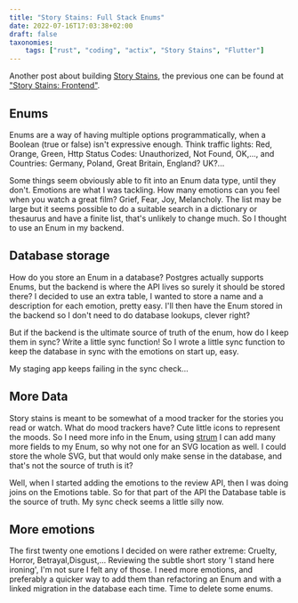 ```yaml
---
title: "Story Stains: Full Stack Enums"
date: 2022-07-16T17:03:38+02:00
draft: false
taxonomies:
    tags: ["rust", "coding", "actix", "Story Stains", "Flutter"]
---
```


Another post about building [Story Stains](https://github.com/jacomago/storystains), the previous one can be found at ["Story Stains: Frontend"](@/archive/20220708/story_stains_frontend/index.md).

## Enums

Enums are a way of having multiple options programmatically, when a Boolean (true or false) isn't expressive enough. Think traffic lights: Red, Orange, Green, Http Status Codes: Unauthorized, Not Found, OK,..., and Countries: Germany, Poland, Great Britain, England? UK?...

Some things seem obviously able to fit into an Enum data type, until they don't. Emotions are what I was tackling. How many emotions can you feel when you watch a great film? Grief, Fear, Joy, Melancholy. The list may be large but it seems possible to do a suitable search in a dictionary or thesaurus and have a finite list, that's unlikely to change much. So I thought to use an Enum in my backend.

## Database storage

How do you store an Enum in a database? Postgres actually supports Enums, but the backend is where the API lives so surely it should be stored there? I decided to use an extra table, I wanted to store a name and a description for each emotion, pretty easy. I'll then have the Enum stored in the backend so I don't need to do database lookups, clever right?

But if the backend is the ultimate source of truth of the enum, how do I keep them in sync? Write a little sync function! So I wrote a little sync function to keep the database in sync with the emotions on start up, easy.

My staging app keeps failing in the sync check... 

## More Data

Story stains is meant to be somewhat of a mood tracker for the stories you read or watch. What do mood trackers have? Cute little icons to represent the moods. So I need more info in the Enum, using [strum](https://crates.io/crates/strum) I can add many more fields to my Enum, so why not one for an SVG location as well. I could store the whole SVG, but that would only make sense in the database, and that's not the source of truth is it?

Well, when I started adding the emotions to the review API, then I was doing joins on the Emotions table. So for that part of the API the Database table is the source of truth. My sync check seems a little silly now. 

## More emotions

The first twenty one emotions I decided on were rather extreme: Cruelty, Horror, Betrayal,Disgust,... Reviewing the subtle short story 'I stand here ironing', I'm not sure I felt any of those. I need more emotions, and preferably a quicker way to add them than refactoring an Enum and with a linked migration in the database each time. Time to delete some enums.
